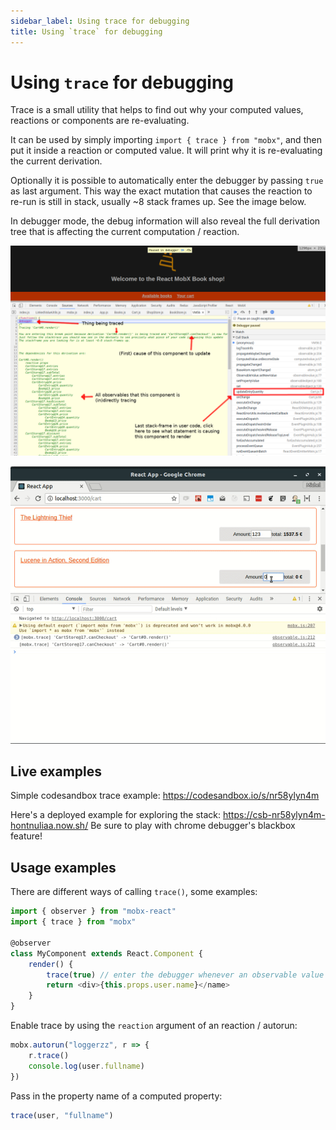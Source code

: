 ```yaml
---
sidebar_label: Using trace for debugging
title: Using `trace` for debugging
---
```


<div id='codefund' ></div>

# Using `trace` for debugging

Trace is a small utility that helps to find out why your computed values, reactions or components are re-evaluating.

It can be used by simply importing `import { trace } from "mobx"`, and then put it inside a reaction or computed value.
It will print why it is re-evaluating the current derivation.

Optionally it is possible to automatically enter the debugger by passing `true` as last argument.
This way the exact mutation that causes the reaction to re-run is still in stack, usually ~8 stack frames up. See the image below.

In debugger mode, the debug information will also reveal the full derivation tree that is affecting the current computation / reaction.

![trace](../assets/trace-tips2.png)

![trace](../assets/trace.gif)

## Live examples

Simple codesandbox trace example: https://codesandbox.io/s/nr58ylyn4m

Here's a deployed example for exploring the stack: https://csb-nr58ylyn4m-hontnuliaa.now.sh/
Be sure to play with chrome debugger's blackbox feature!

## Usage examples

There are different ways of calling `trace()`, some examples:

```javascript
import { observer } from "mobx-react"
import { trace } from "mobx"

@observer
class MyComponent extends React.Component {
    render() {
        trace(true) // enter the debugger whenever an observable value causes this component to re-run
        return <div>{this.props.user.name}</name>
    }
}
```

Enable trace by using the `reaction` argument of an reaction / autorun:

```javascript
mobx.autorun("loggerzz", r => {
    r.trace()
    console.log(user.fullname)
})
```

Pass in the property name of a computed property:

```javascript
trace(user, "fullname")
```
